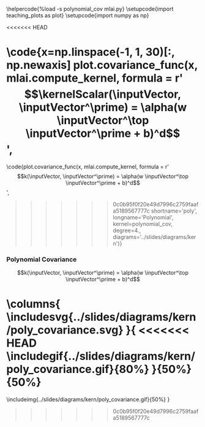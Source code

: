 \helpercode{%load -s polynomial_cov mlai.py}
\setupcode{import teaching_plots as plot}
\setupcode{import numpy as np}

<<<<<<< HEAD

\code{x=np.linspace(-1, 1, 30)[:, np.newaxis]
plot.covariance_func(x, mlai.compute_kernel, 
                     formula = r'$$\kernelScalar(\inputVector, \inputVector^\prime) = \alpha(w \inputVector^\top \inputVector^\prime + b)^d$$', 
=======
\code{plot.covariance_func(x, mlai.compute_kernel, 
                     formula = r'$$k(\inputVector, \inputVector^\prime) = \alpha(w \inputVector^\top \inputVector^\prime + b)^d$$', 
>>>>>>> 0c0b95f0f20e49d7996c2759faafa5189567777c
                     shortname='poly', 
                     longname='Polynomial', 
					 kernel=polynomial_cov,
                     degree=4., 
					 diagrams='../slides/diagrams/kern')}


### Polynomial Covariance

$$k(\inputVector, \inputVector^\prime) = \alpha(w \inputVector^\top
\inputVector^\prime + b)^d$$

\columns{
\includesvg{../slides/diagrams/kern/poly_covariance.svg}
}{
<<<<<<< HEAD
\includegif{../slides/diagrams/kern/poly_covariance.gif}{80%}
}{50%}{50%}
=======
\includeimg{../slides/diagrams/kern/poly_covariance.gif}{50%}
}
>>>>>>> 0c0b95f0f20e49d7996c2759faafa5189567777c

